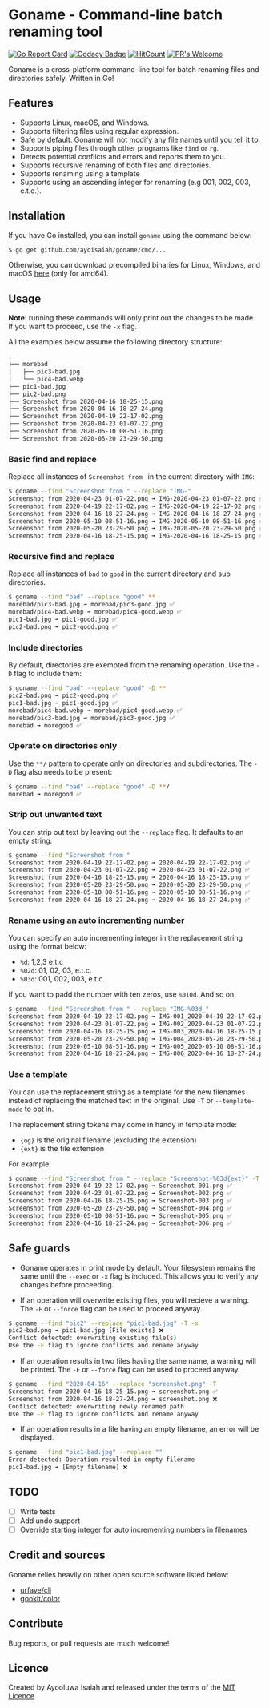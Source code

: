 # Goname - Command-line batch renaming tool
[![Go Report Card](https://goreportcard.com/badge/github.com/ayoisaiah/goname)](https://goreportcard.com/report/github.com/ayoisaiah/goname)
[![Codacy Badge](https://api.codacy.com/project/badge/Grade/7136493cf477467387381890cb25dc9e)](https://www.codacy.com/manual/ayoisaiah/goname?utm_source=github.com&amp;utm_medium=referral&amp;utm_content=ayoisaiah/goname&amp;utm_campaign=Badge_Grade)
[![HitCount](http://hits.dwyl.com/ayoisaiah/goname.svg)](http://hits.dwyl.com/ayoisaiah/goname)
[![PR's Welcome](https://img.shields.io/badge/PRs-welcome-brightgreen.svg?style=flat)](http://makeapullrequest.com)

Goname is a cross-platform command-line tool for batch renaming files and directories safely. Written in Go!

## Features

  - Supports Linux, macOS, and Windows.
  - Supports filtering files using regular expression.
  - Safe by default. Goname will not modify any file names until you tell it to.
  - Supports piping files through other programs like `find` or `rg`.
  - Detects potential conflicts and errors and reports them to you.
  - Supports recursive renaming of both files and directories.
  - Supports renaming using a template
  - Supports using an ascending integer for renaming (e.g 001, 002, 003, e.t.c.).

## Installation

If you have Go installed, you can install `goname` using the command below:

```bash
$ go get github.com/ayoisaiah/goname/cmd/...
```

Otherwise, you can download precompiled binaries for Linux, Windows, and macOS [here](https://github.com/ayoisaiah/goname/releases) (only for amd64).

## Usage

**Note**: running these commands will only print out the changes to be made. If you want to proceed, use the `-x` flag.

All the examples below assume the following directory structure:

```bash
.
├── morebad
│   ├── pic3-bad.jpg
│   └── pic4-bad.webp
├── pic1-bad.jpg
├── pic2-bad.png
├── Screenshot from 2020-04-16 18-25-15.png
├── Screenshot from 2020-04-16 18-27-24.png
├── Screenshot from 2020-04-19 22-17-02.png
├── Screenshot from 2020-04-23 01-07-22.png
├── Screenshot from 2020-05-10 08-51-16.png
└── Screenshot from 2020-05-20 23-29-50.png
```

### Basic find and replace

Replace all instances of `Screenshot from ` in the current directory with `IMG`:

```bash
$ goname --find "Screenshot from " --replace "IMG-"
Screenshot from 2020-04-23 01-07-22.png ➟ IMG-2020-04-23 01-07-22.png ✅
Screenshot from 2020-04-19 22-17-02.png ➟ IMG-2020-04-19 22-17-02.png ✅
Screenshot from 2020-04-16 18-27-24.png ➟ IMG-2020-04-16 18-27-24.png ✅
Screenshot from 2020-05-10 08-51-16.png ➟ IMG-2020-05-10 08-51-16.png ✅
Screenshot from 2020-05-20 23-29-50.png ➟ IMG-2020-05-20 23-29-50.png ✅
Screenshot from 2020-04-16 18-25-15.png ➟ IMG-2020-04-16 18-25-15.png ✅
```

### Recursive find and replace

Replace all instances of `bad` to `good` in the current directory and sub
directories.

```bash
$ goname --find "bad" --replace "good" **
morebad/pic3-bad.jpg ➟ morebad/pic3-good.jpg ✅
morebad/pic4-bad.webp ➟ morebad/pic4-good.webp ✅
pic1-bad.jpg ➟ pic1-good.jpg ✅
pic2-bad.png ➟ pic2-good.png ✅
```

### Include directories

By default, directories are exempted from the renaming operation. Use the `-D`
flag to include them:

```bash
$ goname --find "bad" --replace "good" -D **
pic2-bad.png ➟ pic2-good.png ✅
pic1-bad.jpg ➟ pic1-good.jpg ✅
morebad/pic4-bad.webp ➟ morebad/pic4-good.webp ✅
morebad/pic3-bad.jpg ➟ morebad/pic3-good.jpg ✅
morebad ➟ moregood ✅
```

### Operate on directories only

Use the `**/` pattern to operate only on directories and subdirectories. The `-D` flag also needs to be present:

```bash
$ goname --find "bad" --replace "good" -D **/
morebad ➟ moregood ✅
```

### Strip out unwanted text

You can strip out text by leaving out the `--replace` flag. It defaults to an
empty string:

```bash
$ goname --find "Screenshot from "
Screenshot from 2020-04-19 22-17-02.png ➟ 2020-04-19 22-17-02.png ✅
Screenshot from 2020-04-23 01-07-22.png ➟ 2020-04-23 01-07-22.png ✅
Screenshot from 2020-04-16 18-25-15.png ➟ 2020-04-16 18-25-15.png ✅
Screenshot from 2020-05-20 23-29-50.png ➟ 2020-05-20 23-29-50.png ✅
Screenshot from 2020-05-10 08-51-16.png ➟ 2020-05-10 08-51-16.png ✅
Screenshot from 2020-04-16 18-27-24.png ➟ 2020-04-16 18-27-24.png ✅
```

### Rename using an auto incrementing number

You can specify an auto incrementing integer in the replacement string using the
format below:

  - `%d`: 1,2,3 e.t.c
  - `%02d`: 01, 02, 03, e.t.c.
  - `%03d`: 001, 002, 003, e.t.c.

If you want to padd the number with ten zeros, use `%010d`. And so on.

```bash
$ goname --find "Screenshot from " --replace "IMG-%03d_"
Screenshot from 2020-04-19 22-17-02.png ➟ IMG-001_2020-04-19 22-17-02.png ✅
Screenshot from 2020-04-23 01-07-22.png ➟ IMG-002_2020-04-23 01-07-22.png ✅
Screenshot from 2020-04-16 18-25-15.png ➟ IMG-003_2020-04-16 18-25-15.png ✅
Screenshot from 2020-05-20 23-29-50.png ➟ IMG-004_2020-05-20 23-29-50.png ✅
Screenshot from 2020-05-10 08-51-16.png ➟ IMG-005_2020-05-10 08-51-16.png ✅
Screenshot from 2020-04-16 18-27-24.png ➟ IMG-006_2020-04-16 18-27-24.png ✅
```

### Use a template

You can use the replacement string as a template for the new filenames instead of replacing the matched text in the original. Use `-T` or `--template-mode` to opt in.

The replacement string tokens may come in handy in template mode:

  - `{og}` is the original filename (excluding the extension)
  - `{ext}` is the file extension

For example:

```bash
$ goname --find "Screenshot from " --replace "Screenshot-%03d{ext}" -T
Screenshot from 2020-04-19 22-17-02.png ➟ Screenshot-001.png ✅
Screenshot from 2020-04-23 01-07-22.png ➟ Screenshot-002.png ✅
Screenshot from 2020-04-16 18-25-15.png ➟ Screenshot-003.png ✅
Screenshot from 2020-05-20 23-29-50.png ➟ Screenshot-004.png ✅
Screenshot from 2020-05-10 08-51-16.png ➟ Screenshot-005.png ✅
Screenshot from 2020-04-16 18-27-24.png ➟ Screenshot-006.png ✅
```

## Safe guards

  - Goname operates in print mode by default. Your filesystem remains the same until the `--exec` or `-x` flag is included. This allows you to verify any changes before proceeding.

  - If an operation will overwrite existing files, you will recieve a warning. The `-F` or `--force` flag can be used to proceed anyway.

```bash
$ goname --find "pic2" --replace "pic1-bad.jpg" -T -x
pic2-bad.png ➟ pic1-bad.jpg [File exists] ❌
Conflict detected: overwriting existing file(s)
Use the -F flag to ignore conflicts and rename anyway
```

  - If an operation results in two files having the same name, a warning will be printed. The `-F` or `--force` flag can be used to proceed anyway.

```bash
$ goname --find "2020-04-16" --replace "screenshot.png" -T
Screenshot from 2020-04-16 18-25-15.png ➟ screenshot.png ✅
Screenshot from 2020-04-16 18-27-24.png ➟ screenshot.png ❌
Conflict detected: overwriting newly renamed path
Use the -F flag to ignore conflicts and rename anyway
```

  - If an operation results in a file having an empty filename, an error will be displayed.

```bash
$ goname --find "pic1-bad.jpg" --replace ""
Error detected: Operation resulted in empty filename
pic1-bad.jpg ➟ [Empty filename] ❌
```

## TODO

- [ ] Write tests
- [ ] Add undo support
- [ ] Override starting integer for auto incrementing numbers in filenames

## Credit and sources

Goname relies heavily on other open source software listed below:

  - [urfave/cli](https://github.com/urfave/cli)
  - [gookit/color](https://github.com/gookit/color)

## Contribute

Bug reports, or pull requests are much welcome!

## Licence

Created by Ayooluwa Isaiah and released under the terms of the [MIT Licence](http://opensource.org/licenses/MIT).
